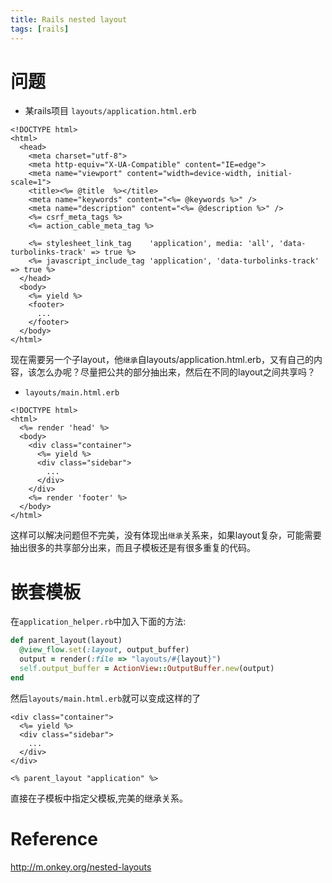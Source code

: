 ```yaml
---
title: Rails nested layout
tags: [rails]
---
```


# 问题

* 某rails项目 `layouts/application.html.erb`

```erb
<!DOCTYPE html>
<html>
  <head>
    <meta charset="utf-8">
    <meta http-equiv="X-UA-Compatible" content="IE=edge">
    <meta name="viewport" content="width=device-width, initial-scale=1">
    <title><%= @title  %></title>
    <meta name="keywords" content="<%= @keywords %>" />
    <meta name="description" content="<%= @description %>" />
    <%= csrf_meta_tags %>
    <%= action_cable_meta_tag %>

    <%= stylesheet_link_tag    'application', media: 'all', 'data-turbolinks-track' => true %>
    <%= javascript_include_tag 'application', 'data-turbolinks-track' => true %>
  </head>
  <body>
    <%= yield %>
    <footer>
      ...
    </footer>
  </body>
</html>
```

现在需要另一个子layout，他`继承`自layouts/application.html.erb，又有自己的内容，该怎么办呢？尽量把公共的部分抽出来，然后在不同的layout之间共享吗？

* `layouts/main.html.erb`

```erb
<!DOCTYPE html>
<html>
  <%= render 'head' %>
  <body>
    <div class="container">
      <%= yield %>
      <div class="sidebar">
        ...
      </div>
    </div>
    <%= render 'footer' %>
  </body>
</html>
```

这样可以解决问题但不完美，没有体现出`继承`关系来，如果layout复杂，可能需要抽出很多的共享部分出来，而且子模板还是有很多重复的代码。

# 嵌套模板

在`application_helper.rb`中加入下面的方法:

```ruby
def parent_layout(layout)
  @view_flow.set(:layout, output_buffer)
  output = render(:file => "layouts/#{layout}")
  self.output_buffer = ActionView::OutputBuffer.new(output)
end
```

然后`layouts/main.html.erb`就可以变成这样的了

```erb
<div class="container">
  <%= yield %>
  <div class="sidebar">
    ...
  </div>
</div>

<% parent_layout "application" %>
```

直接在子模板中指定父模板,完美的继承关系。

# Reference
<http://m.onkey.org/nested-layouts>
